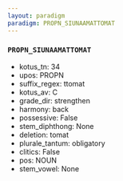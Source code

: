 ```yaml
---
layout: paradigm
paradigm: PROPN_SIUNAAMATTOMAT
---
```

### ` PROPN_SIUNAAMATTOMAT `


* kotus_tn: 34
* upos: PROPN
* suffix_regex: ttomat
* kotus_av: C
* grade_dir: strengthen
* harmony: back
* possessive: False
* stem_diphthong: None
* deletion: tomat
* plurale_tantum: obligatory
* clitics: False
* pos: NOUN
* stem_vowel: None
